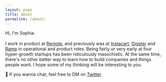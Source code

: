 ```yaml
---
layout: page
title: About
permalink: /about/
---
```


Hi, I'm Sophia. 
<br> <br>
I work in product at <a href="https://remote.com/">Remote</a>, and previously was at <a href="http://instacart.com/">Instacart</a>, <a href="https://gigster.com/">Gigster</a> and <a href="https://ramp.com/">Ramp</a> in operational and product roles.  Being fairly or very early at four hyper-growth startups has been ridiculously masochistic. At the same time, there's no other better way to learn how to build companies and things people want. I hope some of my thinking will be interesting to you.   

💌 If you wanna chat, feel free to DM on <a href="https://twitter.com/sophdeng">Twitter</a>.

